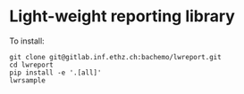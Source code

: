 Light-weight reporting library
====

To install:
```
git clone git@gitlab.inf.ethz.ch:bachemo/lwreport.git
cd lwreport
pip install -e '.[all]'
lwrsample
```
